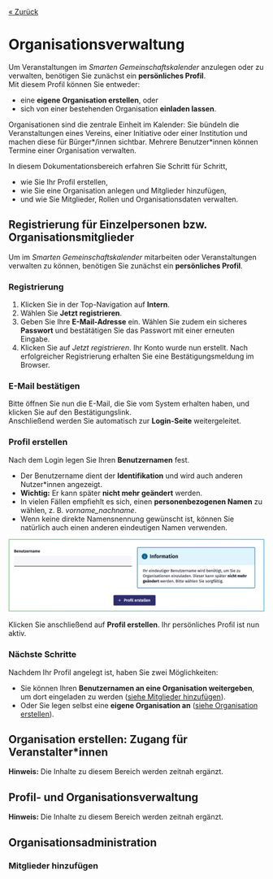 
[« Zurück](/get-started)

# Organisationsverwaltung

Um Veranstaltungen im *Smarten Gemeinschaftskalender* anzulegen oder zu verwalten, benötigen Sie zunächst ein **persönliches Profil**.  
Mit diesem Profil können Sie entweder:

* eine **eigene Organisation erstellen**, oder  
* sich von einer bestehenden Organisation **einladen lassen**.  

Organisationen sind die zentrale Einheit im Kalender: Sie bündeln die Veranstaltungen eines Vereins, einer Initiative oder einer Institution und machen diese für Bürger*/innen sichtbar. Mehrere Benutzer*innen können Termine einer Organisation verwalten. 

In diesem Dokumentationsbereich erfahren Sie Schritt für Schritt,  
- wie Sie Ihr Profil erstellen,  
- wie Sie eine Organisation anlegen und Mitglieder hinzufügen,  
- und wie Sie Mitglieder, Rollen und Organisationsdaten verwalten.  

## Registrierung für Einzelpersonen bzw. Organisationsmitglieder

Um im *Smarten Gemeinschaftskalender* mitarbeiten oder Veranstaltungen verwalten zu können, benötigen Sie zunächst ein **persönliches Profil**.  

### Registrierung
1. Klicken Sie in der Top-Navigation auf **Intern**.  
2. Wählen Sie **Jetzt registrieren**.  
3. Geben Sie Ihre **E-Mail-Adresse** ein. Wählen Sie zudem ein sicheres **Passwort** und bestätätigen Sie das Passwort mit einer erneuten Eingabe. 
4. Klicken Sie auf *Jetzt registrieren*. Ihr Konto wurde nun erstellt. Nach erfolgreicher Registrierung erhalten Sie eine Bestätigungsmeldung im Browser.

### E-Mail bestätigen
Bitte öffnen Sie nun die E-Mail, die Sie vom System erhalten haben, und klicken Sie auf den Bestätigungslink.  
Anschließend werden Sie automatisch zur **Login-Seite** weitergeleitet.  

### Profil erstellen
Nach dem Login legen Sie Ihren **Benutzernamen** fest.  
- Der Benutzername dient der **Identifikation** und wird auch anderen Nutzer*innen angezeigt.  
- **Wichtig:** Er kann später **nicht mehr geändert** werden.  
- In vielen Fällen empfiehlt es sich, einen **personenbezogenen Namen** zu wählen, z. B. *vorname_nachname*.  
- Wenn keine direkte Namensnennung gewünscht ist, können Sie natürlich auch einen anderen eindeutigen Namen verwenden.  

![Eingabefeld für den Benutzernamen im Formular für die Profilerstellung](./Bilder/Benutzername.png)

Klicken Sie anschließend auf **Profil erstellen**. Ihr persönliches Profil ist nun aktiv.  

### Nächste Schritte
Nachdem Ihr Profil angelegt ist, haben Sie zwei Möglichkeiten:  
- Sie können Ihren **Benutzernamen an eine Organisation weitergeben**, um dort eingeladen zu werden ([siehe Mitglieder hinzufügen](./#mitglieder-hinzufugen)).  
- Oder Sie legen selbst eine **eigene Organisation an** ([siehe Organisation erstellen](./#organisation-erstellen-zugang-fur-veranstalter-innen)).  



## Organisation erstellen: Zugang für Veranstalter*innen
**Hinweis:** Die Inhalte zu diesem Bereich werden zeitnah ergänzt.

## Profil- und Organisationsverwaltung

**Hinweis:** Die Inhalte zu diesem Bereich werden zeitnah ergänzt.


## Organisationsadministration

### Mitglieder hinzufügen 